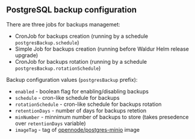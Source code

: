## PostgreSQL backup configuration
There are three jobs for backups managemet:
- CronJob for backups creation (running by a schedule `postgresBackup.schedule`)
- Simple Job for backups creation (running before Waldur Helm release upgrade)
- CronJob for backups rotation (running by a schedule `postgresBackup.rotationSchedule`)

Backup configuration values (`postgresBackup` prefix):
- `enabled` - boolean flag for enabling/disabling backups 
- `schedule` - cron-like schedule for backups
- `rotationSchedule` - cron-like schedule for backups rotation
- `retentionDays` - number of days for backups retetion
- `minNumber` - minnimum number of backups to store (takes presedence over `retentionDays` variable)
- `imageTag` - tag of [opennode/postgres-minio](https://hub.docker.com/r/opennode/postgres-minio) image
